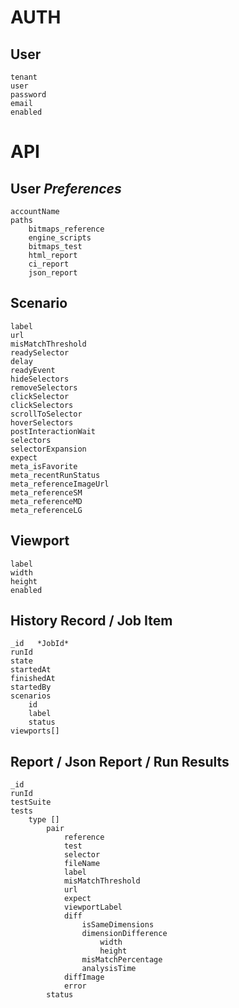 # AUTH

## User
    tenant
    user
    password
    email
    enabled



# API

## User                                     *Preferences*
    accountName
    paths
        bitmaps_reference
        engine_scripts
        bitmaps_test
        html_report
        ci_report
        json_report


## Scenario
    label
    url
    misMatchThreshold
    readySelector
    delay
    readyEvent
    hideSelectors
    removeSelectors
    clickSelector
    clickSelectors
    scrollToSelector
    hoverSelectors
    postInteractionWait
    selectors
    selectorExpansion
    expect
    meta_isFavorite
    meta_recentRunStatus
    meta_referenceImageUrl
    meta_referenceSM
    meta_referenceMD
    meta_referenceLG
    


## Viewport
    label
    width
    height
    enabled


## History Record / Job Item
    _id   *JobId*
    runId
    state
    startedAt
    finishedAt
    startedBy
    scenarios
        id
        label
        status
    viewports[]


## Report / Json Report / Run Results
    _id
    runId
    testSuite
    tests
        type []
            pair 
                reference
                test
                selector
                fileName
                label
                misMatchThreshold
                url
                expect
                viewportLabel
                diff
                    isSameDimensions
                    dimensionDifference
                        width
                        height
                    misMatchPercentage
                    analysisTime
                diffImage
                error
            status

